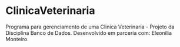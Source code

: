 # ClinicaVeterinaria
Programa para gerenciamento de uma Clinica Veterinaria - Projeto da Disciplina Banco de Dados.
Desenvolvido em parceria com: Eleonilia Monteiro.
